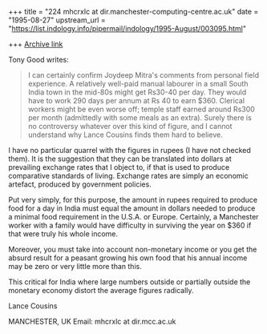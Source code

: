 +++
title = "224 mhcrxlc at dir.manchester-computing-centre.ac.uk"
date = "1995-08-27"
upstream_url = "https://list.indology.info/pipermail/indology/1995-August/003095.html"

+++
[Archive link](https://list.indology.info/pipermail/indology/1995-August/003095.html)

Tony Good writes:

>I can certainly confirm Joydeep Mitra's comments from personal field
>experience.  A relatively well-paid manual labourer in a small South India
>town
>in the mid-80s might get Rs30-40 per day.  They would have to work 290
>days per
>annum at Rs 40 to earn $360.  Clerical workers might be even worse off; temple
>staff earned around Rs300 per month (admittedly with some meals as an extra).
>Surely there is no controversy whatever over this kind of figure, and I cannot
>understand why Lance Cousins finds them hard to believe.

I have no particular quarrel with the figures in rupees (I have not checked
them). It is the suggestion that they can be translated into dollars at
prevailing exchange rates that I object to, if that is used to produce
comparative standards of living. Exchange rates are simply an economic
artefact, produced by government policies.

Put very simply, for this purpose, the amount in rupees required to produce
food for a day in India must equal the  amount in dollars needed to produce
a minimal food requirement in the U.S.A. or Europe. Certainly, a Manchester
worker with a family would have difficulty in surviving the year on $360 if
that were truly his whole income.

Moreover, you must take into account non-monetary income or you get the
absurd result for a peasant growing his own food that his annual income may
be zero or very little more than this.

This critical for India where large numbers outside or partially outside
the monetary economy distort the average figures radically.

Lance Cousins

MANCHESTER, UK
Email: mhcrxlc at dir.mcc.ac.uk







